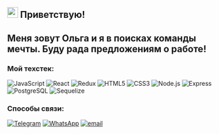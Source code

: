 ## <img src="https://c.tenor.com/SNL9_xhZl9oAAAAi/waving-hand-joypixels.gif" width="25px"/> Приветствую!
## Меня зовут Ольга и я в поисках команды мечты. Буду рада предложениям о работе!

### Мой техстек:

![JavaScript](https://img.shields.io/badge/-JavaScript-2E3035??style=for-the-badge&logo=JavaScript)
![React](https://img.shields.io/badge/-React-2E3035??style=for-the-badge&logo=React)
![Redux](https://img.shields.io/badge/-Redux-2E3035??style=for-the-badge&logo=Redux)
![HTML5](https://img.shields.io/badge/-HTML5-2E3035??style=for-the-badge&logo=HTML5)
![CSS3](https://img.shields.io/badge/-CSS3-2E3035??style=for-the-badge&logo=CSS3)
![Node.js](https://img.shields.io/badge/-Node.js-2E3035??style=for-the-badge&logo=Node.js)
![Express](https://img.shields.io/badge/-Express-2E3035??style=for-the-badge&logo=express)
![PostgreSQL](https://img.shields.io/badge/-PostgreSQL-2E3035??style=for-the-badge&logo=PostgreSQL)
![Sequelize](https://img.shields.io/badge/-Sequelize-2E3035??style=for-the-badge&logo=Sequelize)

### Способы связи:

[![Telegram](https://img.shields.io/badge/-Telegram-2E3035??style=for-the-badge&logo=Telegram)](https://t.me/OlgaRomadina)
[![WhatsApp](https://img.shields.io/badge/-WhatsApp-2E3035??style=for-the-badge&logo=WhatsApp)](https://wa.me/79313608813)
[![email](https://img.shields.io/badge/-email-2E3035??style=for-the-badge&logo=email)](mailto:olga_romadina@mail.ru)
